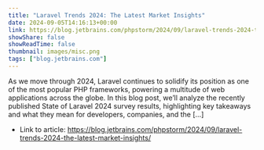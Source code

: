 ```yaml
---
title: "Laravel Trends 2024: The Latest Market Insights"
date: 2024-09-05T14:16:13+00:00
link: https://blog.jetbrains.com/phpstorm/2024/09/laravel-trends-2024-the-latest-market-insights/
showShare: false
showReadTime: false
thumbnail: images/misc.png
tags: ["blog.jetbrains.com"]
---
```

As we move through 2024, Laravel continues to solidify its position as one of the most popular PHP frameworks, powering a multitude of web applications across the globe. In this blog post, we’ll analyze the recently published State of Laravel 2024 survey results, highlighting key takeaways and what they mean for developers, companies, and the […]

- Link to article: https://blog.jetbrains.com/phpstorm/2024/09/laravel-trends-2024-the-latest-market-insights/